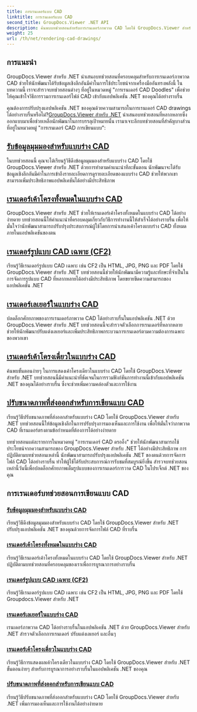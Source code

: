 ```yaml
---
title: การเรนเดอร์แบบ CAD
linktitle: การเรนเดอร์แบบ CAD
second_title: GroupDocs.Viewer .NET API
description: ค้นพบบทช่วยสอนสำหรับการเรนเดอร์ภาพวาด CAD โดยใช้ GroupDocs.Viewer สำหรับ .NET เรียนรู้การปรับปรุงแอปพลิเคชัน .NET ด้วยการจัดการไฟล์ CAD ที่ราบรื่น
weight: 25
url: /th/net/rendering-cad-drawings/
---
```


## การแนะนำ

GroupDocs.Viewer สำหรับ .NET นำเสนอบทช่วยสอนที่ครอบคลุมสำหรับการเรนเดอร์ภาพวาด CAD ช่วยให้นักพัฒนาได้รับข้อมูลเชิงลึกอันมีค่าในการใช้ประโยชน์จากเครื่องมืออันทรงพลังนี้ ในบทความนี้ เราจะสำรวจบทช่วยสอนต่างๆ ที่อยู่ในหมวดหมู่ "การเรนเดอร์ CAD Doodles" เพื่อช่วยให้คุณเข้าใจวิธีการรวมการเรนเดอร์ไฟล์ CAD เข้ากับแอปพลิเคชัน .NET ของคุณได้อย่างราบรื่น

คุณต้องการปรับปรุงแอปพลิเคชัน .NET ของคุณด้วยความสามารถในการเรนเดอร์ CAD drawings ได้อย่างราบรื่นหรือไม่?[GroupDocs.Viewer สำหรับ .NET](#) นำเสนอบทช่วยสอนที่หลากหลายซึ่งออกแบบมาเพื่อช่วยเหลือนักพัฒนาในการบรรลุเป้าหมายนั้น เรามาเจาะลึกบทช่วยสอนที่สำคัญบางส่วนที่อยู่ในหมวดหมู่ "การเรนเดอร์ CAD การเขียนแบบ":

## [รับข้อมูลมุมมองสำหรับแบบร่าง CAD](./get-view-info-cad-drawing/)
ในบทช่วยสอนนี้ คุณจะได้เรียนรู้วิธีดึงข้อมูลมุมมองสำหรับแบบร่าง CAD โดยใช้ GroupDocs.Viewer สำหรับ .NET ด้วยการทำตามคำแนะนำทีละขั้นตอน นักพัฒนาจะได้รับข้อมูลเชิงลึกอันมีค่าในการเข้าถึงรายละเอียดการดูรายละเอียดของแบบร่าง CAD ช่วยให้พวกเขาสามารถเพิ่มประสิทธิภาพแอปพลิเคชันได้อย่างมีประสิทธิภาพ

## [เรนเดอร์เค้าโครงทั้งหมดในแบบร่าง CAD](./render-all-layouts-cad/)
GroupDocs.Viewer สำหรับ .NET ช่วยให้เรนเดอร์เค้าโครงทั้งหมดในแบบร่าง CAD ได้อย่างง่ายดาย บทช่วยสอนนี้ให้คำแนะนำที่ครอบคลุมเกี่ยวกับวิธีการทำงานนี้ให้สำเร็จได้อย่างราบรื่น เพื่อให้มั่นใจว่านักพัฒนาสามารถปรับปรุงประสบการณ์ผู้ใช้โดยการนำเสนอเค้าโครงแบบร่าง CAD ทั้งหมดภายในแอปพลิเคชันของตน

## [เรนเดอร์รูปแบบ CAD เฉพาะ (CF2)](./render-specific-cad-formats/)
เรียนรู้วิธีเรนเดอร์รูปแบบ CAD เฉพาะ เช่น CF2 เป็น HTML, JPG, PNG และ PDF โดยใช้ GroupDocs.Viewer สำหรับ .NET บทช่วยสอนนี้ช่วยให้นักพัฒนามีความรู้และทักษะที่จำเป็นในการจัดการรูปแบบ CAD ที่หลากหลายได้อย่างมีประสิทธิภาพ โดยขยายขีดความสามารถของแอปพลิเคชัน .NET

## [เรนเดอร์เลเยอร์ในแบบร่าง CAD](./render-layers-cad/)
ปลดล็อกศักยภาพของการเรนเดอร์ภาพวาด CAD ได้อย่างราบรื่นในแอปพลิเคชัน .NET ด้วย GroupDocs.Viewer สำหรับ .NET บทช่วยสอนนี้จะสำรวจตัวเลือกการเรนเดอร์ที่หลากหลาย ช่วยให้นักพัฒนาปรับแต่งเลเยอร์และเพิ่มประสิทธิภาพกระบวนการเรนเดอร์ตามความต้องการเฉพาะของพวกเขา

## [เรนเดอร์เค้าโครงเดี่ยวในแบบร่าง CAD](./render-single-layout-cad/)
ค้นพบขั้นตอนง่ายๆ ในการแสดงเค้าโครงเดียวในแบบร่าง CAD โดยใช้ GroupDocs.Viewer สำหรับ .NET บทช่วยสอนนี้มีคำแนะนำที่ชัดเจนในการรวมฟังก์ชันการทำงานนี้เข้ากับแอปพลิเคชัน .NET ของคุณได้อย่างราบรื่น ซึ่งจะช่วยเพิ่มความคล่องตัวและการใช้งาน

## [ปรับขนาดภาพที่ส่งออกสำหรับการเขียนแบบ CAD](./adjust-output-image-size-cad/)
เรียนรู้วิธีปรับขนาดภาพที่ส่งออกสำหรับแบบร่าง CAD โดยใช้ GroupDocs.Viewer สำหรับ .NET บทช่วยสอนนี้ให้ข้อมูลเชิงลึกในการปรับปรุงการมองเห็นและการใช้งาน เพื่อให้มั่นใจว่าภาพวาด CAD ที่เรนเดอร์ตรงตามข้อกำหนดที่ต้องการได้อย่างง่ายดาย

บทช่วยสอนแต่ละรายการในหมวดหมู่ "การเรนเดอร์ CAD ดรออิ้ง" ช่วยให้นักพัฒนาสามารถใช้ประโยชน์จากความสามารถของ GroupDocs.Viewer สำหรับ .NET ได้อย่างมีประสิทธิภาพ การปฏิบัติตามบทช่วยสอนเหล่านี้ นักพัฒนาสามารถปรับปรุงแอปพลิเคชัน .NET ของตนด้วยการจัดการไฟล์ CAD ได้อย่างราบรื่น ทำให้ผู้ใช้ได้รับประสบการณ์การรับชมที่สมบูรณ์ยิ่งขึ้น สำรวจบทช่วยสอนเหล่านี้วันนี้เพื่อปลดล็อกศักยภาพเต็มรูปแบบของการเรนเดอร์การวาด CAD ในโปรเจ็กต์ .NET ของคุณ

## การเรนเดอร์บทช่วยสอนการเขียนแบบ CAD
### [รับข้อมูลมุมมองสำหรับแบบร่าง CAD](./get-view-info-cad-drawing/)
เรียนรู้วิธีดึงข้อมูลมุมมองสำหรับแบบร่าง CAD โดยใช้ GroupDocs.Viewer สำหรับ .NET ปรับปรุงแอปพลิเคชัน .NET ของคุณด้วยการจัดการไฟล์ CAD ที่ราบรื่น
### [เรนเดอร์เค้าโครงทั้งหมดในแบบร่าง CAD](./render-all-layouts-cad/)
เรียนรู้วิธีเรนเดอร์เค้าโครงทั้งหมดในแบบร่าง CAD โดยใช้ GroupDocs.Viewer สำหรับ .NET ปฏิบัติตามบทช่วยสอนที่ครอบคลุมของเราเพื่อการบูรณาการอย่างราบรื่น
### [เรนเดอร์รูปแบบ CAD เฉพาะ (CF2)](./render-specific-cad-formats/)
เรียนรู้วิธีเรนเดอร์รูปแบบ CAD เฉพาะ เช่น CF2 เป็น HTML, JPG, PNG และ PDF โดยใช้ Groupdocs.Viewer สำหรับ .NET
### [เรนเดอร์เลเยอร์ในแบบร่าง CAD](./render-layers-cad/)
เรนเดอร์ภาพวาด CAD ได้อย่างราบรื่นในแอปพลิเคชัน .NET ด้วย GroupDocs.Viewer สำหรับ .NET สำรวจตัวเลือกการเรนเดอร์ ปรับแต่งเลเยอร์ และอื่นๆ
### [เรนเดอร์เค้าโครงเดี่ยวในแบบร่าง CAD](./render-single-layout-cad/)
เรียนรู้วิธีการแสดงผลเค้าโครงเดียวในแบบร่าง CAD โดยใช้ GroupDocs.Viewer สำหรับ .NET ขั้นตอนง่ายๆ สำหรับการบูรณาการอย่างราบรื่นในแอปพลิเคชัน .NET ของคุณ
### [ปรับขนาดภาพที่ส่งออกสำหรับการเขียนแบบ CAD](./adjust-output-image-size-cad/)
เรียนรู้วิธีปรับขนาดภาพที่ส่งออกสำหรับแบบร่าง CAD โดยใช้ GroupDocs.Viewer สำหรับ .NET เพิ่มการมองเห็นและการใช้งานได้อย่างง่ายดาย